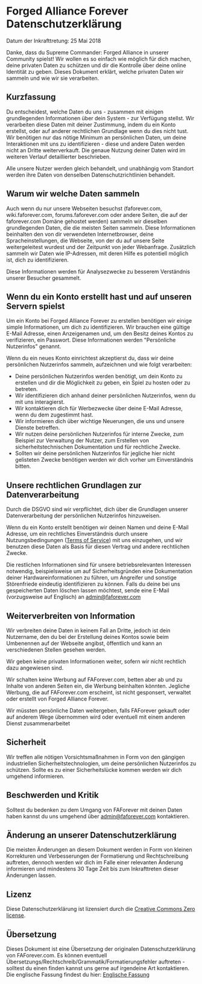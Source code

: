 # Forged Alliance Forever Datenschutzerklärung

Datum der Inkrafttretung: 25 Mai 2018

Danke, dass du Supreme Commander: Forged Alliance in unserer Community spielst! Wir wollen es so einfach wie möglich für dich machen, deine privaten Daten zu schützen und dir die Kontrolle über deine online Identität zu geben.
Dieses Dokument erklärt, welche privaten Daten wir sammeln und wie wir sie verarbeiten.

## Kurzfassung

Du entscheidest, welche Daten du uns - zusammen mit einigen grundlegenden Informationen über dein System - zur Verfügung stellst.
Wir verarbeiten diese Daten mit deiner Zustimmung, indem du ein Konto erstellst, oder auf anderer rechtlichen Grundlage wenn du dies nicht tust. 
Wir benötigen nur das nötige Minimum an persönlichen Daten, um deine Interaktionen mit uns zu identifizieren - diese und andere Daten werden nicht an Dritte weiterverkauft. Die genaue Nutzung deiner Daten wird im weiteren Verlauf detaillierter beschrieben.

Alle unsere Nutzer werden gleich behandelt, und unabhängig vom Standort werden ihre Daten von denselben Datenschutzrichtlinien behandelt.

## Warum wir welche Daten sammeln

Auch wenn du nur unsere Webseiten besuchst (faforever.com, wiki.faforever.com, forums.faforever.com oder andere Seiten, die auf der faforever.com Domäne gehostet werden) sammeln wir dieselben grundlegenden Daten, die die meisten Seiten sammeln. 
Diese Informationen beinhalten den von dir verwendeten Internetbrowser, deine Spracheinstellungen, die Webseite, von der du auf unsere Seite weitergeleitest wurdest und der Zeitpunkt von jeder Webanfrage. 
Zusätzlich sammeln wir Daten wie IP-Adressen, mit deren Hilfe es potentiell möglich ist, dich zu identifizieren. 

Diese Informationen werden für Analysezwecke zu besserem Verständnis unserer Besucher gesammelt.

## Wenn du ein Konto erstellt hast und auf unseren Servern spielst

Um ein Konto bei Forged Alliance Forever zu erstellen benötigen wir einige simple Informationen, um dich zu identifizieren.
Wir brauchen eine gültige E-Mail Adresse, einen Anzeigenamen und, um den Besitz deines Kontos zu verifizieren, ein Passwort.
Diese Informationen werden "Persönliche Nutzerinfos" genannt. 

Wenn du ein neues Konto einrichtest akzeptierst du, dass wir deine persönlichen Nutzerinfos sammeln, aufzeichnen und wie folgt verarbeiten:

 - Deine persönlichen Nutzerinfos werden benötigt, um dein Konto zu erstellen und dir die Möglichkeit zu geben, ein Spiel zu hosten oder    zu betreten.
 - Wir identifizieren dich anhand deiner persönlichen Nutzerinfos, wenn du mit uns interagierst.
 - Wir kontaktieren dich für Werbezwecke über deine E-Mail Adresse, wenn du dem zugestimmt hast.
 - Wir informieren dich über wichtige Neuerungen, die uns und unsere Dienste betreffen.
 - Wir nutzen deine persönlichen Nutzerinfos für interne Zwecke, zum Beispiel zur Verwaltung der Nutzer, zum Erstellen von                  sicherheitstechnischen Dokumentation und für rechtliche Zwecke.
 - Sollten wir deine persönlichen Nutzerinfos für jegliche hier nicht gelisteten Zwecke benötigen werden wir dich vorher um                Einverständnis bitten.

## Unsere rechtlichen Grundlagen zur Datenverarbeitung

Durch die DSGVO sind wir verpflichtet, dich über die Grundlagen unserer Datenverarbeitung der persönlichen Nutzerinfos hinzuweisen.

Wenn du ein Konto erstellt benötigen wir deinen Namen und deine E-Mail Adresse, um ein rechtliches Einverständnis durch unsere Nutzungsbedingungen ([Terms of Service](https://www.faforever.com/tos)) mit uns einzugehen, und wir benutzen diese Daten als Basis für diesen Vertrag und andere rechtlichen Zwecke.

Die restlichen Informationen sind für unsere betriebsrelevanten Interessen notwendig, beispielsweise um auf Sicherheitsgründen eine Dokumentation deiner Hardwareinformationen zu führen, um Angreifer und sonstige Störenfriede eindeutig identifizieren zu können.
Falls du deine bei uns gespeicherten Daten löschen lassen möchtest, sende eine E-Mail (vorzugsweise auf Englisch) an [admin@faforever.com](mailto:admin@faforever.com)

## Weiterverbreiten von Information
Wir verbreiten deine Daten in keinem Fall an Dritte, jedoch ist dein Nutzername, den du bei der Erstellung deines Kontos sowie beim Umbenennen auf der Webseite angibst, öffentlich und kann an verschiedenen Stellen gesehen werden.

Wir geben keine privaten Informationen weiter, sofern wir nicht rechtlich dazu angewiesen sind.

Wir schalten keine Werbung auf FAForever.com, betten aber ab und zu Inhalte von anderen Seiten ein, die Werbung beinhalten könnten. 
Jegliche Werbung, die auf FAForever.com erscheint, ist nicht gesponsert, verwaltet oder erstellt von Forged Alliance Forever.

Wir müssten persönliche Daten weitergeben, falls FAForever gekauft oder auf anderem Wege übernommen wird oder eventuell mit einem anderen Dienst zusammenarbeitet

## Sicherheit
Wir treffen alle nötigen Vorsichtsmaßnahmen in Form von den gängigen industriellen Sicherheitstechnologien, um deine persönlichen Nutzerinfos zu schützen. Sollte es zu einer Sicherheitslücke kommen werden wir dich umgehend informieren.

## Beschwerden und Kritik

Solltest du bedenken zu dem Umgang von FAForever mit deinen Daten haben kannst du uns umgehend über admin@faforever.com kontaktieren.

## Änderung an unserer Datenschutzerklärung

Die meisten Änderungen an diesem Dokument werden in Form von kleinen Korrekturen und Verbesserungen der Formatierung und Rechtschreibung auftreten, dennoch werden wir dich im Falle einer relevanten Änderung informieren und mindestens 30 Tage Zeit bis zum Inkrafttreten dieser Änderungen lassen.

## Lizenz

Diese Datenschutzerklärung ist lizensiert durch die [Creative Commons Zero license](https://creativecommons.org/publicdomain/zero/1.0/).

## Übersetzung

Dieses Dokument ist eine Übersetzung der originalen Datenschutzerklärung von FAForever.com.
Es können eventuell Übersetzungs/Rechtschreib/Grammatik/Formatierungsfehler auftreten - solltest du einen finden kannst uns gerne auf irgendeine Art kontaktieren.
Die englische Fassung findest du hier: [Englische Fassung](https://faforever.com/privacy)
